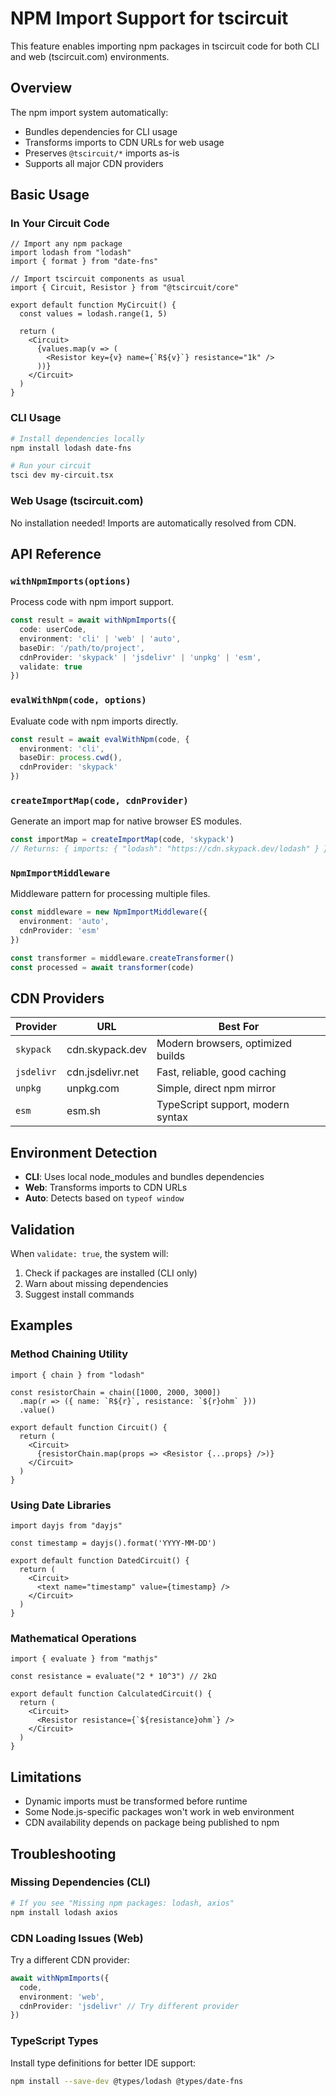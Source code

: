 # NPM Import Support for tscircuit

This feature enables importing npm packages in tscircuit code for both CLI and web (tscircuit.com) environments.

## Overview

The npm import system automatically:
- Bundles dependencies for CLI usage
- Transforms imports to CDN URLs for web usage
- Preserves `@tscircuit/*` imports as-is
- Supports all major CDN providers

## Basic Usage

### In Your Circuit Code

```tsx
// Import any npm package
import lodash from "lodash"
import { format } from "date-fns"

// Import tscircuit components as usual
import { Circuit, Resistor } from "@tscircuit/core"

export default function MyCircuit() {
  const values = lodash.range(1, 5)
  
  return (
    <Circuit>
      {values.map(v => (
        <Resistor key={v} name={`R${v}`} resistance="1k" />
      ))}
    </Circuit>
  )
}
```

### CLI Usage

```bash
# Install dependencies locally
npm install lodash date-fns

# Run your circuit
tsci dev my-circuit.tsx
```

### Web Usage (tscircuit.com)

No installation needed! Imports are automatically resolved from CDN.

## API Reference

### `withNpmImports(options)`

Process code with npm import support.

```ts
const result = await withNpmImports({
  code: userCode,
  environment: 'cli' | 'web' | 'auto',
  baseDir: '/path/to/project',
  cdnProvider: 'skypack' | 'jsdelivr' | 'unpkg' | 'esm',
  validate: true
})
```

### `evalWithNpm(code, options)`

Evaluate code with npm imports directly.

```ts
const result = await evalWithNpm(code, {
  environment: 'cli',
  baseDir: process.cwd(),
  cdnProvider: 'skypack'
})
```

### `createImportMap(code, cdnProvider)`

Generate an import map for native browser ES modules.

```ts
const importMap = createImportMap(code, 'skypack')
// Returns: { imports: { "lodash": "https://cdn.skypack.dev/lodash" } }
```

### `NpmImportMiddleware`

Middleware pattern for processing multiple files.

```ts
const middleware = new NpmImportMiddleware({
  environment: 'auto',
  cdnProvider: 'esm'
})

const transformer = middleware.createTransformer()
const processed = await transformer(code)
```

## CDN Providers

| Provider | URL | Best For |
|----------|-----|----------|
| `skypack` | cdn.skypack.dev | Modern browsers, optimized builds |
| `jsdelivr` | cdn.jsdelivr.net | Fast, reliable, good caching |
| `unpkg` | unpkg.com | Simple, direct npm mirror |
| `esm` | esm.sh | TypeScript support, modern syntax |

## Environment Detection

- **CLI**: Uses local node_modules and bundles dependencies
- **Web**: Transforms imports to CDN URLs
- **Auto**: Detects based on `typeof window`

## Validation

When `validate: true`, the system will:
1. Check if packages are installed (CLI only)
2. Warn about missing dependencies
3. Suggest install commands

## Examples

### Method Chaining Utility

```tsx
import { chain } from "lodash"

const resistorChain = chain([1000, 2000, 3000])
  .map(r => ({ name: `R${r}`, resistance: `${r}ohm` }))
  .value()

export default function Circuit() {
  return (
    <Circuit>
      {resistorChain.map(props => <Resistor {...props} />)}
    </Circuit>
  )
}
```

### Using Date Libraries

```tsx
import dayjs from "dayjs"

const timestamp = dayjs().format('YYYY-MM-DD')

export default function DatedCircuit() {
  return (
    <Circuit>
      <text name="timestamp" value={timestamp} />
    </Circuit>
  )
}
```

### Mathematical Operations

```tsx
import { evaluate } from "mathjs"

const resistance = evaluate("2 * 10^3") // 2kΩ

export default function CalculatedCircuit() {
  return (
    <Circuit>
      <Resistor resistance={`${resistance}ohm`} />
    </Circuit>
  )
}
```

## Limitations

- Dynamic imports must be transformed before runtime
- Some Node.js-specific packages won't work in web environment
- CDN availability depends on package being published to npm

## Troubleshooting

### Missing Dependencies (CLI)

```bash
# If you see "Missing npm packages: lodash, axios"
npm install lodash axios
```

### CDN Loading Issues (Web)

Try a different CDN provider:

```ts
await withNpmImports({
  code,
  environment: 'web',
  cdnProvider: 'jsdelivr' // Try different provider
})
```

### TypeScript Types

Install type definitions for better IDE support:

```bash
npm install --save-dev @types/lodash @types/date-fns
```